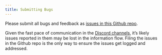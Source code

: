 ```yaml
---
title: Submitting Bugs
---
```


Please submit all bugs and feedback as [issues in this Github repo](https://github.com/fair-exchange/safecoin/issues).

Given the fast pace of communication in the [Discord channels](useful-links.md), it’s likely issues reported in them may be lost in the information flow. Filing the issues in the Github repo is the only way to ensure the issues get logged and addressed.
